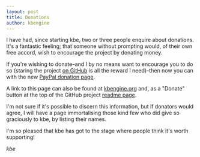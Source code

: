 ```yaml
---
layout: post
title: Donations
author: kbengine
---
```


I have had, since starting kbe, two or three people enquire about donations. It's a fantastic feeling; that someone without prompting would, of their own free accord, wish to encourage the project by donating money.

If you're wishing to donate–and I by no means want to encourage you to do so (staring the project [on GitHub][star] is all the reward I need)–then now you can with the new [PayPal donation page][paypal].

A link to this page can also be found at [kbengine.org](https://kbengine.github.io//) and, as a "Donate" button at the top of the GitHub project [readme page][readme].

I'm not sure if it's possible to discern this information, but if donators would agree, I will have a page immortalising those kind few who did give so graciously to kbe, by listing their names.

I'm so pleased that kbe has got to the stage where people think it's worth supporting!

*kbe*

[readme]: https://github.com/kbengine/kbengine#readme
[star]: https://github.com/kbengine/kbengine
[paypal]: https://www.paypal.com/cgi-bin/webscr?cmd=_s-xclick&hosted_button_id=NSMU5PADHVMXC